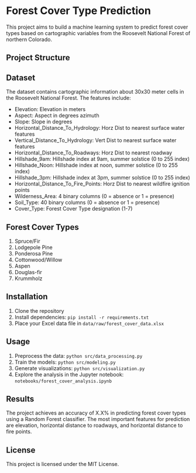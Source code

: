 # Forest Cover Type Prediction

This project aims to build a machine learning system to predict forest cover types based on cartographic variables from the Roosevelt National Forest of northern Colorado.

## Project Structure

## Dataset

The dataset contains cartographic information about 30x30 meter cells in the Roosevelt National Forest. The features include:

- Elevation: Elevation in meters
- Aspect: Aspect in degrees azimuth
- Slope: Slope in degrees
- Horizontal_Distance_To_Hydrology: Horz Dist to nearest surface water features
- Vertical_Distance_To_Hydrology: Vert Dist to nearest surface water features
- Horizontal_Distance_To_Roadways: Horz Dist to nearest roadway
- Hillshade_9am: Hillshade index at 9am, summer solstice (0 to 255 index)
- Hillshade_Noon: Hillshade index at noon, summer solstice (0 to 255 index)
- Hillshade_3pm: Hillshade index at 3pm, summer solstice (0 to 255 index)
- Horizontal_Distance_To_Fire_Points: Horz Dist to nearest wildfire ignition points
- Wilderness_Area: 4 binary columns (0 = absence or 1 = presence)
- Soil_Type: 40 binary columns (0 = absence or 1 = presence)
- Cover_Type: Forest Cover Type designation (1-7)

## Forest Cover Types

1. Spruce/Fir
2. Lodgepole Pine
3. Ponderosa Pine
4. Cottonwood/Willow
5. Aspen
6. Douglas-fir
7. Krummholz

## Installation

1. Clone the repository
2. Install dependencies: `pip install -r requirements.txt`
3. Place your Excel data file in `data/raw/forest_cover_data.xlsx`

## Usage

1. Preprocess the data: `python src/data_processing.py`
2. Train the models: `python src/modeling.py`
3. Generate visualizations: `python src/visualization.py`
4. Explore the analysis in the Jupyter notebook: `notebooks/forest_cover_analysis.ipynb`

## Results

The project achieves an accuracy of X.X% in predicting forest cover types using a Random Forest classifier. The most important features for prediction are elevation, horizontal distance to roadways, and horizontal distance to fire points.

## License

This project is licensed under the MIT License.
